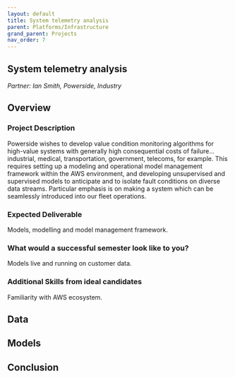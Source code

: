 ```yaml
---
layout: default
title: System telemetry analysis
parent: Platforms/Infrastructure
grand_parent: Projects 
nav_order: 7
---
```



## System telemetry analysis
*Partner: Ian Smith, Powerside, Industry*

## Overview
### Project Description
Powerside wishes to develop value condition monitoring algorithms for high-value systems with generally high consequential costs of failure... industrial, medical, transportation, government, telecoms, for example. This requires setting up a modeling and operational model management framework within the AWS environment, and developing unsupervised and supervised models to anticipate and to isolate fault conditions on diverse data streams.  Particular emphasis is on making a system which can be seamlessly introduced into our fleet operations.
### Expected Deliverable
Models, modelling and model management framework.
### What would a successful semester look like to you?
Models live and running on customer data.
### Additional Skills from ideal candidates
Familiarity with AWS ecosystem.

## Data

## Models

## Conclusion


```python

```
